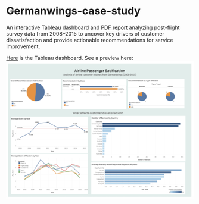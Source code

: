 # Germanwings-case-study
An interactive Tableau dashboard and [PDF report](https://github.com/Bei007/Germanwings-case-study/blob/main/airline%20report.pdf) analyzing post-flight survey data from 2008–2015 to uncover key drivers of customer dissatisfaction and provide actionable recommendations for service improvement.

 [Here](https://public.tableau.com/shared/WXHQNQTK4?:display_count=n&:origin=viz_share_link) is the Tableau dashboard. See a preview here:
![Dashboard preview](./Dashboard%20preview.png)
